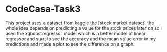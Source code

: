 # CodeCasa-Task3

This project uses a dataset from kaggle the [stock market dataset] the whole idea depends on predicting a value for the stock prices later on so i used the xgboostregressor model which is a better model of linear regressor and start to see the accuracy and the mean value error in my predictions and made a plot to see the difference on a graph.
